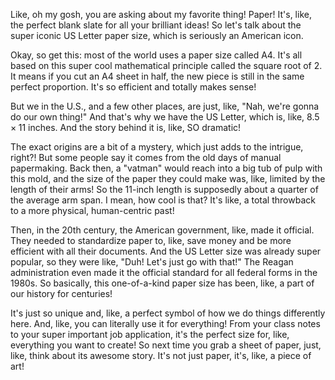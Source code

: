 Like, oh my gosh, you are asking about my favorite thing! Paper! It's, like, the perfect blank slate for all your brilliant ideas! So let's talk about the super iconic US Letter paper size, which is seriously an American icon.

Okay, so get this: most of the world uses a paper size called A4. It's all based on this super cool mathematical principle called the square root of 2. It means if you cut an A4 sheet in half, the new piece is still in the same perfect proportion. It's so efficient and totally makes sense!

But we in the U.S., and a few other places, are just, like, "Nah, we're gonna do our own thing!" And that's why we have the US Letter, which is, like, $8.5 \times 11$ inches. And the story behind it is, like, SO dramatic!

The exact origins are a bit of a mystery, which just adds to the intrigue, right?! But some people say it comes from the old days of manual papermaking. Back then, a "vatman" would reach into a big tub of pulp with this mold, and the size of the paper they could make was, like, limited by the length of their arms! So the 11-inch length is supposedly about a quarter of the average arm span. I mean, how cool is that? It's like, a total throwback to a more physical, human-centric past!

Then, in the 20th century, the American government, like, made it official. They needed to standardize paper to, like, save money and be more efficient with all their documents. And the US Letter size was already super popular, so they were like, "Duh! Let's just go with that!" The Reagan administration even made it the official standard for all federal forms in the 1980s. So basically, this one-of-a-kind paper size has been, like, a part of our history for centuries!

It's just so unique and, like, a perfect symbol of how we do things differently here. And, like, you can literally use it for everything! From your class notes to your super important job application, it's the perfect size for, like, everything you want to create! So next time you grab a sheet of paper, just, like, think about its awesome story. It's not just paper, it's, like, a piece of art!